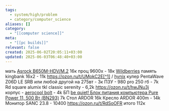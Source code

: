 ```yaml
---
tags:
  - system/high/problem
  - category/computer_science
aliases: []
category:
  - "[[computer science]]"
meta:
  - "[[pc builds]]"
relevant: false
created: 2025-06-02T20:05:11+03:00
updated: 2025-06-03T06:48:40+03:00
---
```


мать [Asrock B650M-HDV/M.2](https://ya.cc/m/LuEXtVX?erid=5jtCeReNx12oajqq67FWXxV) 16к
проц 9600х - 18к [Wildberries](https://www.wildberries.ru/catalog/254086216/feedbacks?imtId=230254432&size=396431117#93Y95hova3W1SXPHQl83)
память kingbank 16x2 - 11k https://ozon.ru/t/UMokC2E[^1] / [hynix](https://www.ozon.ru/product/kingbank-operativnaya-pamyat-2x16-gb-k5-01-fpm5ed9404-1829927338/?at=pZtp00o6vUE7wOpwflYl8N6Uo80JN0cxQ7rDxTw1BpR0)
кулер PentaWave Z06D LE SRB или любой другой на 275вт - 3к
ПЗУ - 980 pro 250 гб - 7k
Rd square alumix tkl classic serenity - 6,2k https://ozon.ru/t/hwJNu3j
корпус - [aerocool bolt](https://www.dns-shop.ru/product/c68d4cacff501b80/korpus-aerocool-bolt-accm-pv1501211-cernyj/) - 4k
БП [be quiet! Блок питания компьютера Pure Power 11, 500 Вт (BN293)](https://www.ozon.ru/product/be-quiet-blok-pitaniya-kompyutera-500-vt-bn293-1637458466/?at=28t022PBQhQgQEKYS9y4NNzhpBJPAYt02rzrqCWnD74X&from_sku=1628562480&oos_search=false) 7k
Стол ARDOR 16k
Кресло ARDOR 400m - 14k
Монитор SANC 23.8 - 10400 https://ozon.ru/t/RdSoOFR
итого 112к
